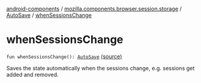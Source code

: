 [android-components](../../index.md) / [mozilla.components.browser.session.storage](../index.md) / [AutoSave](index.md) / [whenSessionsChange](./when-sessions-change.md)

# whenSessionsChange

`fun whenSessionsChange(): `[`AutoSave`](index.md) [(source)](https://github.com/mozilla-mobile/android-components/blob/master/components/browser/session/src/main/java/mozilla/components/browser/session/storage/AutoSave.kt#L76)

Saves the state automatically when the sessions change, e.g. sessions get added and removed.

